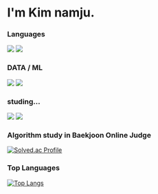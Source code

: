 # I'm Kim namju.


### Languages

<img src="https://img.shields.io/badge/Python-3776AB?style=flat-square&logo=Python&logoColor=white"/> <img src="https://img.shields.io/badge/C-A8B9CC?style=flat-square&logo=C&logoColor=white"/> 

### DATA / ML

<img src="https://img.shields.io/badge/TensorFlow-FF6F00?style=flat-square&logo=TensorFlow&logoColor=white"/> <img src="https://img.shields.io/badge/PyTorch-EE4C2C?style=flat-square&logo=PyTorch&logoColor=white"/>

### studing...
<img src="https://img.shields.io/badge/CSharp-239120?style=flat-square&logo=CSharp&logoColor=white"/> <img src="https://img.shields.io/badge/Django-092E20?style=flat-square&logo=Django&logoColor=white"/>

### Algorithm study in Baekjoon Online Judge
[![Solved.ac Profile](http://mazassumnida.wtf/api/v2/generate_badge?boj=cmsong111)](https://solved.ac/cmsong111)

### Top Languages
[![Top Langs](https://github-readme-stats.vercel.app/api/top-langs/?username=cmsong111&layout=compact)](https://github.com/cmsong111/github-readme-stats)